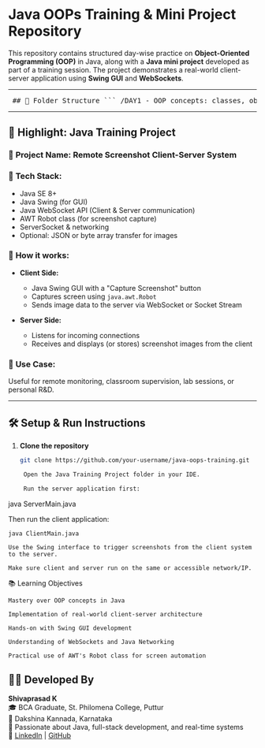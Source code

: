 # Java OOPs Training & Mini Project Repository

This repository contains structured day-wise practice on **Object-Oriented Programming (OOP)** in Java, along with a **Java mini project** developed as part of a training session. The project demonstrates a real-world client-server application using **Swing GUI** and **WebSockets**.

---

<pre lang="markdown"> ## 📁 Folder Structure ``` /DAY1 - OOP concepts: classes, objects, and constructors /DAY2 - Inheritance, overloading, overriding /DAY3 - Abstraction, interfaces, access modifiers /DAY4 - Polymorphism, encapsulation, modeling /Package - Java programs using packages and modular structure /Java Training Project - ⚡ Mini project: Java Swing + WebSocket Client-Server App /dbproject - JDBC-based database programs using MySQL ``` </pre>

---

## 🚀 Highlight: Java Training Project

### 🎯 **Project Name:** Remote Screenshot Client-Server System

### 🧩 **Tech Stack:**
- Java SE 8+
- Java Swing (for GUI)
- Java WebSocket API (Client & Server communication)
- AWT Robot class (for screenshot capture)
- ServerSocket & networking
- Optional: JSON or byte array transfer for images

### 🧠 **How it works:**

- **Client Side:**
  - Java Swing GUI with a "Capture Screenshot" button
  - Captures screen using `java.awt.Robot`
  - Sends image data to the server via WebSocket or Socket Stream

- **Server Side:**
  - Listens for incoming connections
  - Receives and displays (or stores) screenshot images from the client

### 📸 **Use Case:**
Useful for remote monitoring, classroom supervision, lab sessions, or personal R&D.

---

## 🛠 Setup & Run Instructions

1. **Clone the repository**
   ```bash
   git clone https://github.com/your-username/java-oops-training.git

    Open the Java Training Project folder in your IDE.

    Run the server application first:

java ServerMain.java

Then run the client application:

    java ClientMain.java

    Use the Swing interface to trigger screenshots from the client system to the server.

    Make sure client and server run on the same or accessible network/IP.

📚 Learning Objectives

    Mastery over OOP concepts in Java

    Implementation of real-world client-server architecture

    Hands-on with Swing GUI development

    Understanding of WebSockets and Java Networking

    Practical use of AWT's Robot class for screen automation


## 👨‍💻 Developed By

**Shivaprasad K**  
🎓 BCA Graduate, St. Philomena College, Puttur  
📍 Dakshina Kannada, Karnataka  
🧠 Passionate about Java, full-stack development, and real-time systems  
🔗 [LinkedIn](https://www.linkedin.com/in/your-profile) | [GitHub](https://github.com/your-username)
